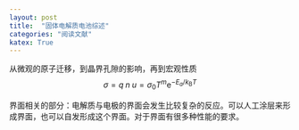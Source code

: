 ```yaml
---
layout: post
title:  "固体电解质电池综述"
categories: "阅读文献"
katex: True
---
```

从微观的原子迁移，到晶界孔隙的影响，再到宏观性质
$$\sigma = q\;n\;u = \sigma _0T^m{\mathrm{e}}^{ - E_a/k_{\mathrm{B}}T}$$


界面相关的部分：电解质与电极的界面会发生比较复杂的反应。可以人工涂层来形成界面，也可以自发形成这个界面。对于界面有很多种性能的要求。